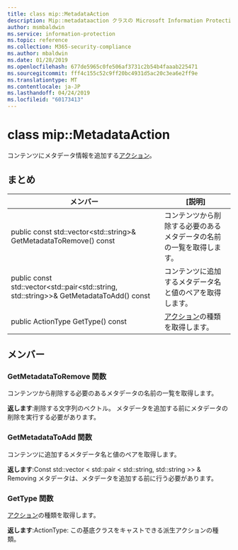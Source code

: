 ```yaml
---
title: class mip::MetadataAction
description: Mip::metadataaction クラスの Microsoft Information Protection (MIP) SDK について説明します。
author: msmbaldwin
ms.service: information-protection
ms.topic: reference
ms.collection: M365-security-compliance
ms.author: mbaldwin
ms.date: 01/28/2019
ms.openlocfilehash: 677de5965c0fe506af3731c2b54b4faaab225471
ms.sourcegitcommit: fff4c155c52c9ff20bc4931d5ac20c3ea6e2ff9e
ms.translationtype: MT
ms.contentlocale: ja-JP
ms.lasthandoff: 04/24/2019
ms.locfileid: "60173413"
---
```

# <a name="class-mipmetadataaction"></a>class mip::MetadataAction 
コンテンツにメタデータ情報を追加する[アクション](class_mip_action.md)。
  
## <a name="summary"></a>まとめ
 メンバー                        | [説明]                                
--------------------------------|---------------------------------------------
public const std::vector\<std::string\>& GetMetadataToRemove() const  |  コンテンツから削除する必要のあるメタデータの名前の一覧を取得します。
public const std::vector\<std::pair\<std::string, std::string\>\>& GetMetadataToAdd() const  |  コンテンツに追加するメタデータ名と値のペアを取得します。
public ActionType GetType() const  |  [アクション](class_mip_action.md)の種類を取得します。

## <a name="members"></a>メンバー
  
### <a name="getmetadatatoremove-function"></a>GetMetadataToRemove 関数
コンテンツから削除する必要のあるメタデータの名前の一覧を取得します。

  
**返します**:削除する文字列のベクトル。 メタデータを追加する前にメタデータの削除を実行する必要があります。
  
### <a name="getmetadatatoadd-function"></a>GetMetadataToAdd 関数
コンテンツに追加するメタデータ名と値のペアを取得します。

  
**返します**:Const std::vector < std::pair < std::string, std::string >> & Removing メタデータは、メタデータを追加する前に行う必要があります。


### <a name="gettype-function"></a>GetType 関数
[アクション](class_mip_action.md)の種類を取得します。

  
**返します**:ActionType: この基底クラスをキャストできる派生アクションの種類。